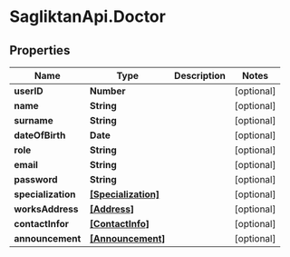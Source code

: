 # SagliktanApi.Doctor

## Properties

Name | Type | Description | Notes
------------ | ------------- | ------------- | -------------
**userID** | **Number** |  | [optional] 
**name** | **String** |  | [optional] 
**surname** | **String** |  | [optional] 
**dateOfBirth** | **Date** |  | [optional] 
**role** | **String** |  | [optional] 
**email** | **String** |  | [optional] 
**password** | **String** |  | [optional] 
**specialization** | [**[Specialization]**](Specialization.md) |  | [optional] 
**worksAddress** | [**[Address]**](Address.md) |  | [optional] 
**contactInfor** | [**[ContactInfo]**](ContactInfo.md) |  | [optional] 
**announcement** | [**[Announcement]**](Announcement.md) |  | [optional] 


